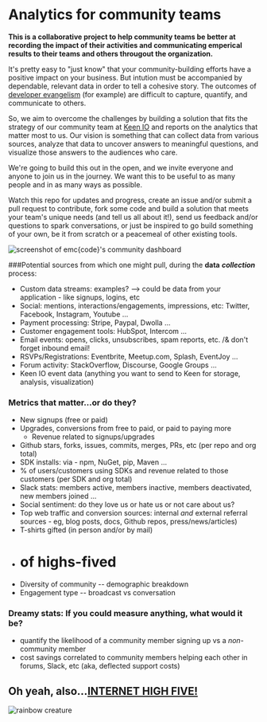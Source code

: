 # Analytics for community teams 
**This is a collaborative project to help community teams be better at recording the impact of their activities and communicating emperical results to their teams and others througout the organization.**

It's pretty easy to "just know" that your community-building efforts have a positive impact on your business. But intution must be accompanied by dependable, relevant data in order to tell a cohesive story. The outcomes of [developer evangelism](https://sendgrid.com/blog/explained-developer-evangelism-parents/) (for example) are difficult to capture, quantify, and communicate to others.

So, we aim to overcome the challenges by building a solution that fits the strategy of our community team at [Keen IO](http://keen.io) and reports on the analytics that matter most to us. Our vision is something that can collect data from various sources, analyze that data to uncover answers to meaningful questions, and visualize those answers to the audiences who care. 

We're going to build this out in the open, and we invite everyone and anyone to join us in the journey. We want this to be useful to as many people and in as many ways as possible. 

Watch this repo for updates and progress, create an issue and/or submit a pull request to contribute, fork some code and build a solution that meets your team's unique needs (and tell us all about it!), send us feedback and/or questions to spark conversations, or just be inspired to go build something of your own, be it from scratch or a peacemeal of other existing tools. 

![screenshot of emc{code}'s community dashboard](https://s3-us-west-1.amazonaws.com/tf-community-graphics/emc+code+keen+dashboard)

###Potential sources from which one might pull, during the **data** ***collection*** process: 

* Custom data streams: examples? --> could be data from your application - like signups, logins, etc
* Social: mentions, interactions/engagements, impressions, etc: Twitter, Facebook, Instagram, Youtube ...
* Payment processing: Stripe, Paypal, Dwolla ...
* Customer engagement tools: HubSpot, Intercom ...
* Email events: opens, clicks, unsubscribes, spam reports, etc. /& don't forget inbound email! 
* RSVPs/Registrations: Eventbrite, Meetup.com, Splash, EventJoy ...
* Forum activity: StackOverflow, Discourse, Google Groups ...
* Keen IO event data (anything you want to send to Keen for storage, analysis, visualization)

### Metrics that matter...or do they?
* New signups (free or paid)
* Upgrades, conversions from free to paid, or paid to paying more
  * Revenue related to signups/upgrades
*  Github stars, forks, issues, commits, merges, PRs, etc (per repo and org total)
*  SDK installs: via - npm, NuGet, pip, Maven ...
  *  % of users/customers using SDKs and revenue related to those customers (per SDK and org total)
*  Slack stats: members active, members inactive, members deactivated, new members joined ...
*  Social sentiment: do they love us or hate us or not care about us?
*  Top web traffic and conversion sources: internal *and* external referral sources - eg, blog posts, docs, Github repos, press/news/articles)
*  T-shirts gifted (in person and/or by mail)
*  # of highs-fived
*  Diversity of community -- demographic breakdown
*  Engagement type -- broadcast vs conversation

### Dreamy stats: If you could measure anything, what would it be?
*  quantify the likelihood of a community member signing up vs a *non*-community member
*  cost savings correlated to community members helping each other in forums, Slack, etc (aka, deflected support costs)

  

## Oh yeah, also...[INTERNET HIGH FIVE!](http://keen.github.io/highfive/)

![rainbow creature](http://media.giphy.com/media/GOt1QQZQ6TOQU/giphy.gif)


